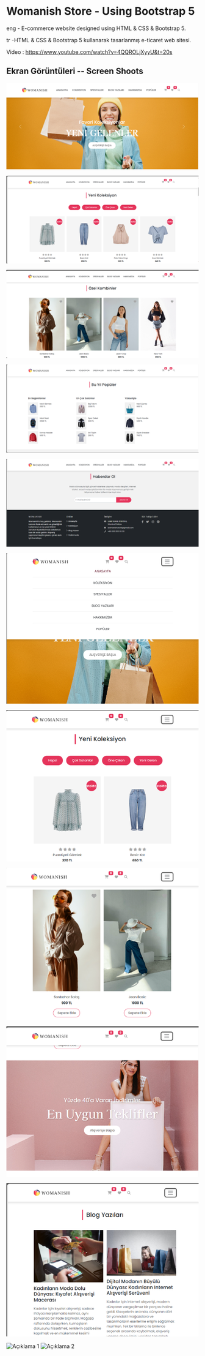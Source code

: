 
# Womanish Store - Using Bootstrap 5

eng - E-commerce website designed using HTML & CSS & Bootstrap 5.

tr -HTML & CSS & Bootstrap 5 kullanarak tasarlanmış e-ticaret web sitesi.


Video : https://www.youtube.com/watch?v=4QQROLjXyyU&t=20s


## Ekran Görüntüleri  -- Screen Shoots

![Uygulama Ekran Görüntüsü](https://github.com/ieavci/womanish_store_using_html_css_bootstrap5/blob/main/images/ss/anasayfa1.png?raw=true)

![Uygulama Ekran Görüntüsü](https://github.com/ieavci/womanish_store_using_html_css_bootstrap5/blob/main/images/ss/anasayfa2.png?raw=true)

![Uygulama Ekran Görüntüsü](https://github.com/ieavci/womanish_store_using_html_css_bootstrap5/blob/main/images/ss/anasayfa3.png?raw=true)

![Uygulama Ekran Görüntüsü](https://github.com/ieavci/womanish_store_using_html_css_bootstrap5/blob/main/images/ss/anasayfa4.png?raw=true)

![Uygulama Ekran Görüntüsü](https://github.com/ieavci/womanish_store_using_html_css_bootstrap5/blob/main/images/ss/anasayfa5.png?raw=true)

![Uygulama Ekran Görüntüsü](https://github.com/ieavci/womanish_store_using_html_css_bootstrap5/blob/main/images/ss/anasayfa6.png?raw=true)

![Uygulama Ekran Görüntüsü](https://github.com/ieavci/womanish_store_using_html_css_bootstrap5/blob/main/images/ss/anasayfa7.png?raw=true)

![Uygulama Ekran Görüntüsü](https://github.com/ieavci/womanish_store_using_html_css_bootstrap5/blob/main/images/ss/anasayfa8.png?raw=true)

![Uygulama Ekran Görüntüsü](https://github.com/ieavci/womanish_store_using_html_css_bootstrap5/blob/main/images/ss/anasayfa9.png?raw=true)

![Uygulama Ekran Görüntüsü](https://github.com/ieavci/womanish_store_using_html_css_bootstrap5/blob/main/images/ss/anasayfa10.png?raw=true)



<img src="[url1](https://github.com/ieavci/womanish_store_using_html_css_bootstrap5/blob/main/images/ss/anasayfa10.png)" alt="Açıklama 1" width="400"/> <img src="[url2](https://github.com/ieavci/womanish_store_using_html_css_bootstrap5/blob/main/images/ss/anasayfa9.png)" alt="Açıklama 2" width="400"/>

  

